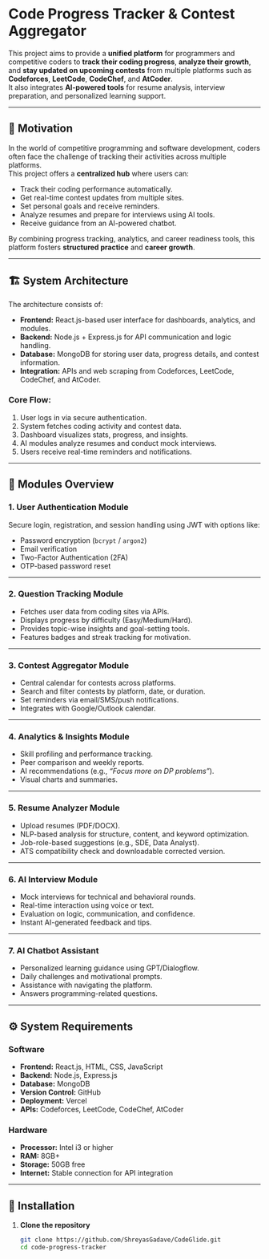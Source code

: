 # Code Progress Tracker & Contest Aggregator

This project aims to provide a **unified platform** for programmers and competitive coders to **track their coding progress**, **analyze their growth**, and **stay updated on upcoming contests** from multiple platforms such as **Codeforces**, **LeetCode**, **CodeChef**, and **AtCoder**.  
It also integrates **AI-powered tools** for resume analysis, interview preparation, and personalized learning support.

---

## 🧠 Motivation

In the world of competitive programming and software development, coders often face the challenge of tracking their activities across multiple platforms.  
This project offers a **centralized hub** where users can:

- Track their coding performance automatically.  
- Get real-time contest updates from multiple sites.  
- Set personal goals and receive reminders.  
- Analyze resumes and prepare for interviews using AI tools.  
- Receive guidance from an AI-powered chatbot.

By combining progress tracking, analytics, and career readiness tools, this platform fosters **structured practice** and **career growth**.

---

## 🏗️ System Architecture

The architecture consists of:

- **Frontend:** React.js-based user interface for dashboards, analytics, and modules.  
- **Backend:** Node.js + Express.js for API communication and logic handling.  
- **Database:** MongoDB for storing user data, progress details, and contest information.  
- **Integration:** APIs and web scraping from Codeforces, LeetCode, CodeChef, and AtCoder.

### Core Flow:
1. User logs in via secure authentication.
2. System fetches coding activity and contest data.
3. Dashboard visualizes stats, progress, and insights.
4. AI modules analyze resumes and conduct mock interviews.
5. Users receive real-time reminders and notifications.

---

## 🧩 Modules Overview

### 1. **User Authentication Module**
Secure login, registration, and session handling using JWT with options like:
- Password encryption (`bcrypt` / `argon2`)
- Email verification
- Two-Factor Authentication (2FA)
- OTP-based password reset

---

### 2. **Question Tracking Module**
- Fetches user data from coding sites via APIs.  
- Displays progress by difficulty (Easy/Medium/Hard).  
- Provides topic-wise insights and goal-setting tools.  
- Features badges and streak tracking for motivation.

---

### 3. **Contest Aggregator Module**
- Central calendar for contests across platforms.  
- Search and filter contests by platform, date, or duration.  
- Set reminders via email/SMS/push notifications.  
- Integrates with Google/Outlook calendar.

---

### 4. **Analytics & Insights Module**
- Skill profiling and performance tracking.  
- Peer comparison and weekly reports.  
- AI recommendations (e.g., *“Focus more on DP problems”*).  
- Visual charts and summaries.

---

### 5. **Resume Analyzer Module**
- Upload resumes (PDF/DOCX).  
- NLP-based analysis for structure, content, and keyword optimization.  
- Job-role-based suggestions (e.g., SDE, Data Analyst).  
- ATS compatibility check and downloadable corrected version.

---

### 6. **AI Interview Module**
- Mock interviews for technical and behavioral rounds.  
- Real-time interaction using voice or text.  
- Evaluation on logic, communication, and confidence.  
- Instant AI-generated feedback and tips.

---

### 7. **AI Chatbot Assistant**
- Personalized learning guidance using GPT/Dialogflow.  
- Daily challenges and motivational prompts.  
- Assistance with navigating the platform.  
- Answers programming-related questions.

---

## ⚙️ System Requirements

### Software
- **Frontend:** React.js, HTML, CSS, JavaScript  
- **Backend:** Node.js, Express.js  
- **Database:** MongoDB  
- **Version Control:** GitHub  
- **Deployment:** Vercel  
- **APIs:** Codeforces, LeetCode, CodeChef, AtCoder  

### Hardware
- **Processor:** Intel i3 or higher  
- **RAM:** 8GB+  
- **Storage:** 50GB free  
- **Internet:** Stable connection for API integration  

---

## 🚀 Installation

1. **Clone the repository**
   ```bash
   git clone https://github.com/ShreyasGadave/CodeGlide.git
   cd code-progress-tracker
